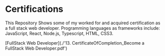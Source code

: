 # Certifications
This Repository Shows some of my worked for and acquired certification as a full stack web developer. Programming languages as frameworks include: JavaScript, React, Node.js, Typescript, HTML, CSS3.

[FullStack Web Developer](./'13. CertificateOfCompletion_Become a FullStack Web Developer.pdf')
